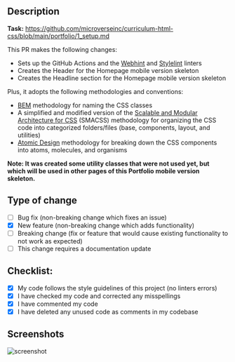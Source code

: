 ## Description

**Task:** https://github.com/microverseinc/curriculum-html-css/blob/main/portfolio/1_setup.md

This PR makes the following changes:
-  Sets up the GitHub Actions and the [Webhint](https://webhint.io/) and [Stylelint](https://stylelint.io/) linters
-  Creates the Header for the Homepage mobile version skeleton
-  Creates the Headline section for the Homepage mobile version skeleton

Plus, it adopts the following methodologies and conventions:
- [BEM](https://en.bem.info/methodology/) methodology for naming the CSS classes
- A simplified and modified version of the [Scalable and Modular Architecture for CSS](http://smacss.com/) (SMACSS) methodology for organizing the CSS code into categorized folders/files (base, components, layout, and utilities)
- [Atomic Design](https://bradfrost.com/blog/post/atomic-web-design/) methodology for breaking down the CSS components into atoms, molecules, and organisms

**Note: It was created some utility classes that were not used yet, but which will be used in other pages of this Portfolio mobile version skeleton.**

## Type of change

- [ ] Bug fix (non-breaking change which fixes an issue)
- [X] New feature (non-breaking change which adds functionality)
- [ ] Breaking change (fix or feature that would cause existing functionality to not work as expected)
- [ ] This change requires a documentation update

## Checklist:

- [X] My code follows the style guidelines of this project (no linters errors)
- [X] I have checked my code and corrected any misspellings
- [X] I have commented my code
- [X] I have deleted any unused code as comments in my codebase

## Screenshots

![screenshot](https://user-images.githubusercontent.com/64566209/164465900-321c6e7b-df37-4701-9768-baf61f1d39a8.png)
